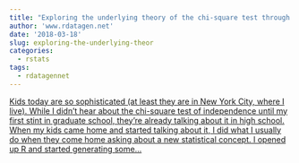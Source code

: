 ```yaml
---
title: "Exploring the underlying theory of the chi-square test through simulation - part 1"
author: 'www.rdatagen.net'
date: '2018-03-18'
slug: exploring-the-underlying-theor
categories:
  - rstats
tags:
  - rdatagennet
---
```


[Kids today are so sophisticated (at least they are in New York City, where I live). While I didn’t hear about the chi-square test of independence until my first stint in graduate school, they’re already talking about it in high school. When my kids came home and started talking about it, I did what I usually do when they come home asking about a new statistical concept. I opened up R and started generating some...<click to read more>](https://www.rdatagen.net/post/a-little-intuition-and-simulation-behind-the-chi-square-test-of-independence/)

